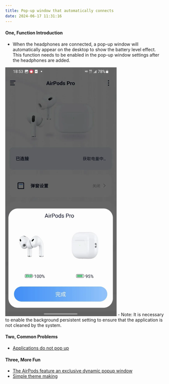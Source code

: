 ```yaml
---
title: Pop-up window that automatically connects
date: 2024-06-17 11:31:16
---
```


#### **One, Function Introduction**
- When the headphones are connected, a pop-up window will automatically appear on the desktop to show the battery level effect. This function needs to be enabled in the pop-up window settings after the headphones are added.
<img src="auto_pop_up/img.png" width="70%" alt="">
- Note: It is necessary to enable the background persistent setting to ensure that the application is not cleaned by the system.


#### **Two, Common Problems**
- [Applications do not pop up](/faq/not_pop_up)

#### **Three, More Fun**
- [The AirPods feature an exclusive dynamic popup window](/func/dynamic_pop)
- [Simple theme making](/func/theme)
